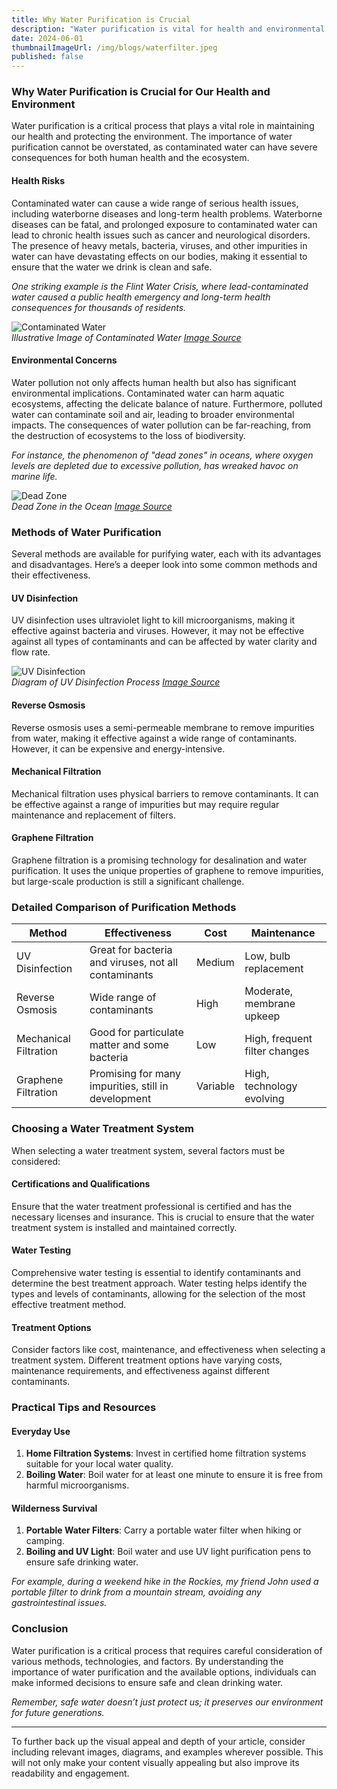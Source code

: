 ```yaml
---
title: Why Water Purification is Crucial
description: "Water purification is vital for health and environmental protection. Learn about health risks, environmental impacts, and methods to ensure safe, clean drinking water."
date: 2024-06-01
thumbnailImageUrl: /img/blogs/waterfilter.jpeg
published: false
---
```

### Why Water Purification is Crucial for Our Health and Environment

Water purification is a critical process that plays a vital role in maintaining our health and protecting the environment. The importance of water purification cannot be overstated, as contaminated water can have severe consequences for both human health and the ecosystem.

#### Health Risks

Contaminated water can cause a wide range of serious health issues, including waterborne diseases and long-term health problems. Waterborne diseases can be fatal, and prolonged exposure to contaminated water can lead to chronic health issues such as cancer and neurological disorders. The presence of heavy metals, bacteria, viruses, and other impurities in water can have devastating effects on our bodies, making it essential to ensure that the water we drink is clean and safe. 

*One striking example is the Flint Water Crisis, where lead-contaminated water caused a public health emergency and long-term health consequences for thousands of residents.*

![Contaminated Water](https://example.com/contaminated_water.jpg)  
*Illustrative Image of Contaminated Water [Image Source](https://example.com)*

#### Environmental Concerns

Water pollution not only affects human health but also has significant environmental implications. Contaminated water can harm aquatic ecosystems, affecting the delicate balance of nature. Furthermore, polluted water can contaminate soil and air, leading to broader environmental impacts. The consequences of water pollution can be far-reaching, from the destruction of ecosystems to the loss of biodiversity.

*For instance, the phenomenon of "dead zones" in oceans, where oxygen levels are depleted due to excessive pollution, has wreaked havoc on marine life.*

![Dead Zone](https://example.com/dead_zone.jpg)  
*Dead Zone in the Ocean [Image Source](https://example.com)*

### Methods of Water Purification

Several methods are available for purifying water, each with its advantages and disadvantages. Here’s a deeper look into some common methods and their effectiveness.

#### UV Disinfection

UV disinfection uses ultraviolet light to kill microorganisms, making it effective against bacteria and viruses. However, it may not be effective against all types of contaminants and can be affected by water clarity and flow rate.

![UV Disinfection](https://example.com/uv_disinfection.png)  
*Diagram of UV Disinfection Process [Image Source](https://example.com)*

#### Reverse Osmosis

Reverse osmosis uses a semi-permeable membrane to remove impurities from water, making it effective against a wide range of contaminants. However, it can be expensive and energy-intensive.

#### Mechanical Filtration

Mechanical filtration uses physical barriers to remove contaminants. It can be effective against a range of impurities but may require regular maintenance and replacement of filters.

#### Graphene Filtration

Graphene filtration is a promising technology for desalination and water purification. It uses the unique properties of graphene to remove impurities, but large-scale production is still a significant challenge.

### Detailed Comparison of Purification Methods

| **Method**         | **Effectiveness**                                      | **Cost**  | **Maintenance**            |
|--------------------|-------------------------------------------------------|-----------|----------------------------|
| UV Disinfection    | Great for bacteria and viruses, not all contaminants  | Medium    | Low, bulb replacement      |
| Reverse Osmosis    | Wide range of contaminants                            | High      | Moderate, membrane upkeep  |
| Mechanical Filtration | Good for particulate matter and some bacteria     | Low       | High, frequent filter changes|
| Graphene Filtration| Promising for many impurities, still in development   | Variable  | High, technology evolving   |

### Choosing a Water Treatment System

When selecting a water treatment system, several factors must be considered:

#### Certifications and Qualifications

Ensure that the water treatment professional is certified and has the necessary licenses and insurance. This is crucial to ensure that the water treatment system is installed and maintained correctly.

#### Water Testing

Comprehensive water testing is essential to identify contaminants and determine the best treatment approach. Water testing helps identify the types and levels of contaminants, allowing for the selection of the most effective treatment method.

#### Treatment Options

Consider factors like cost, maintenance, and effectiveness when selecting a treatment system. Different treatment options have varying costs, maintenance requirements, and effectiveness against different contaminants.

### Practical Tips and Resources

#### Everyday Use

1. **Home Filtration Systems**: Invest in certified home filtration systems suitable for your local water quality.
2. **Boiling Water**: Boil water for at least one minute to ensure it is free from harmful microorganisms.

#### Wilderness Survival

1. **Portable Water Filters**: Carry a portable water filter when hiking or camping.
2. **Boiling and UV Light**: Boil water and use UV light purification pens to ensure safe drinking water.

*For example, during a weekend hike in the Rockies, my friend John used a portable filter to drink from a mountain stream, avoiding any gastrointestinal issues.*

### Conclusion

Water purification is a critical process that requires careful consideration of various methods, technologies, and factors. By understanding the importance of water purification and the available options, individuals can make informed decisions to ensure safe and clean drinking water.

*Remember, safe water doesn’t just protect us; it preserves our environment for future generations.*

---
To further back up the visual appeal and depth of your article, consider including relevant images, diagrams, and examples wherever possible. This will not only make your content visually appealing but also improve its readability and engagement.
